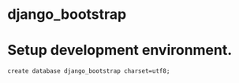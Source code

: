 # django_bootstrap

# Setup development environment.
```
create database django_bootstrap charset=utf8;
```
